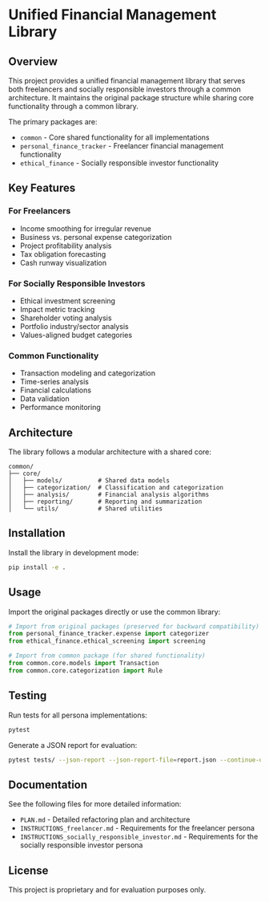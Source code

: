 # Unified Financial Management Library

## Overview
This project provides a unified financial management library that serves both freelancers and socially responsible investors through a common architecture. It maintains the original package structure while sharing core functionality through a common library.

The primary packages are:
- `common` - Core shared functionality for all implementations
- `personal_finance_tracker` - Freelancer financial management functionality
- `ethical_finance` - Socially responsible investor functionality

## Key Features

### For Freelancers
- Income smoothing for irregular revenue
- Business vs. personal expense categorization
- Project profitability analysis
- Tax obligation forecasting
- Cash runway visualization

### For Socially Responsible Investors
- Ethical investment screening
- Impact metric tracking
- Shareholder voting analysis
- Portfolio industry/sector analysis
- Values-aligned budget categories

### Common Functionality
- Transaction modeling and categorization
- Time-series analysis
- Financial calculations
- Data validation
- Performance monitoring

## Architecture
The library follows a modular architecture with a shared core:

```
common/
├── core/
│   ├── models/          # Shared data models
│   ├── categorization/  # Classification and categorization
│   ├── analysis/        # Financial analysis algorithms
│   ├── reporting/       # Reporting and summarization
│   └── utils/           # Shared utilities
```

## Installation
Install the library in development mode:

```bash
pip install -e .
```

## Usage
Import the original packages directly or use the common library:

```python
# Import from original packages (preserved for backward compatibility)
from personal_finance_tracker.expense import categorizer
from ethical_finance.ethical_screening import screening

# Import from common package (for shared functionality)
from common.core.models import Transaction
from common.core.categorization import Rule
```

## Testing
Run tests for all persona implementations:

```bash
pytest
```

Generate a JSON report for evaluation:

```bash
pytest tests/ --json-report --json-report-file=report.json --continue-on-collection-errors
```

## Documentation
See the following files for more detailed information:
- `PLAN.md` - Detailed refactoring plan and architecture
- `INSTRUCTIONS_freelancer.md` - Requirements for the freelancer persona
- `INSTRUCTIONS_socially_responsible_investor.md` - Requirements for the socially responsible investor persona

## License
This project is proprietary and for evaluation purposes only.